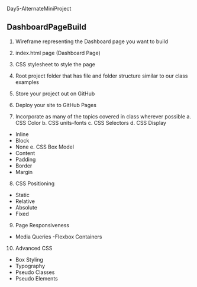Day5-AlternateMiniProject


DashboardPageBuild
------------------------------------------
1. Wireframe representing the Dashboard page you want to build

2. index.html page (Dashboard Page)

3. CSS stylesheet to style the page

4. Root project folder that has file and folder structure similar to our class examples

5. Store your project out on GitHub

6. Deploy your site to GitHub Pages

7. Incorporate as many of the topics covered in class wherever possible
a. CSS Color
b. CSS units-fonts
c. CSS Selectors
d. CSS Display
- Inline
- Block
- None
e. CSS Box Model
- Content
- Padding
- Border
- Margin

8. CSS Positioning
- Static
- Relative
- Absolute
- Fixed

9. Page Responsiveness
- Media Queries
-Flexbox Containers

10. Advanced CSS
- Box Styling
- Typography
- Pseudo Classes
- Pseudo Elements